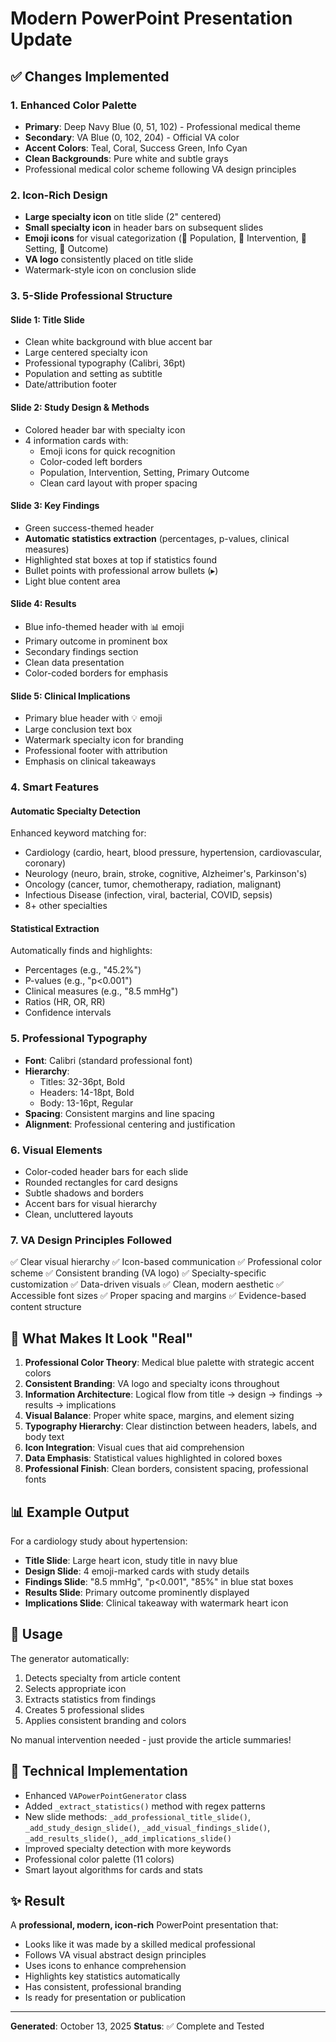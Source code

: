 # Modern PowerPoint Presentation Update

## ✅ Changes Implemented

### 1. **Enhanced Color Palette**
- **Primary**: Deep Navy Blue (0, 51, 102) - Professional medical theme
- **Secondary**: VA Blue (0, 102, 204) - Official VA color
- **Accent Colors**: Teal, Coral, Success Green, Info Cyan
- **Clean Backgrounds**: Pure white and subtle grays
- Professional medical color scheme following VA design principles

### 2. **Icon-Rich Design**
- **Large specialty icon** on title slide (2" centered)
- **Small specialty icon** in header bars on subsequent slides
- **Emoji icons** for visual categorization (👥 Population, 💊 Intervention, 🏥 Setting, 🎯 Outcome)
- **VA logo** consistently placed on title slide
- Watermark-style icon on conclusion slide

### 3. **5-Slide Professional Structure**

#### Slide 1: Title Slide
- Clean white background with blue accent bar
- Large centered specialty icon
- Professional typography (Calibri, 36pt)
- Population and setting as subtitle
- Date/attribution footer

#### Slide 2: Study Design & Methods
- Colored header bar with specialty icon
- 4 information cards with:
  - Emoji icons for quick recognition
  - Color-coded left borders
  - Population, Intervention, Setting, Primary Outcome
  - Clean card layout with proper spacing

#### Slide 3: Key Findings
- Green success-themed header
- **Automatic statistics extraction** (percentages, p-values, clinical measures)
- Highlighted stat boxes at top if statistics found
- Bullet points with professional arrow bullets (▸)
- Light blue content area

#### Slide 4: Results
- Blue info-themed header with 📊 emoji
- Primary outcome in prominent box
- Secondary findings section
- Clean data presentation
- Color-coded borders for emphasis

#### Slide 5: Clinical Implications
- Primary blue header with 💡 emoji
- Large conclusion text box
- Watermark specialty icon for branding
- Professional footer with attribution
- Emphasis on clinical takeaways

### 4. **Smart Features**

#### Automatic Specialty Detection
Enhanced keyword matching for:
- Cardiology (cardio, heart, blood pressure, hypertension, cardiovascular, coronary)
- Neurology (neuro, brain, stroke, cognitive, Alzheimer's, Parkinson's)
- Oncology (cancer, tumor, chemotherapy, radiation, malignant)
- Infectious Disease (infection, viral, bacterial, COVID, sepsis)
- 8+ other specialties

#### Statistical Extraction
Automatically finds and highlights:
- Percentages (e.g., "45.2%")
- P-values (e.g., "p<0.001")
- Clinical measures (e.g., "8.5 mmHg")
- Ratios (HR, OR, RR)
- Confidence intervals

### 5. **Professional Typography**
- **Font**: Calibri (standard professional font)
- **Hierarchy**: 
  - Titles: 32-36pt, Bold
  - Headers: 14-18pt, Bold
  - Body: 13-16pt, Regular
- **Spacing**: Consistent margins and line spacing
- **Alignment**: Professional centering and justification

### 6. **Visual Elements**
- Color-coded header bars for each slide
- Rounded rectangles for card designs
- Subtle shadows and borders
- Accent bars for visual hierarchy
- Clean, uncluttered layouts

### 7. **VA Design Principles Followed**
✅ Clear visual hierarchy
✅ Icon-based communication
✅ Professional color scheme
✅ Consistent branding (VA logo)
✅ Specialty-specific customization
✅ Data-driven visuals
✅ Clean, modern aesthetic
✅ Accessible font sizes
✅ Proper spacing and margins
✅ Evidence-based content structure

## 🎨 What Makes It Look "Real"

1. **Professional Color Theory**: Medical blue palette with strategic accent colors
2. **Consistent Branding**: VA logo and specialty icons throughout
3. **Information Architecture**: Logical flow from title → design → findings → results → implications
4. **Visual Balance**: Proper white space, margins, and element sizing
5. **Typography Hierarchy**: Clear distinction between headers, labels, and body text
6. **Icon Integration**: Visual cues that aid comprehension
7. **Data Emphasis**: Statistical values highlighted in colored boxes
8. **Professional Finish**: Clean borders, consistent spacing, professional fonts

## 📊 Example Output

For a cardiology study about hypertension:
- **Title Slide**: Large heart icon, study title in navy blue
- **Design Slide**: 4 emoji-marked cards with study details
- **Findings Slide**: "8.5 mmHg", "p<0.001", "85%" in blue stat boxes
- **Results Slide**: Primary outcome prominently displayed
- **Implications Slide**: Clinical takeaway with watermark heart icon

## 🚀 Usage

The generator automatically:
1. Detects specialty from article content
2. Selects appropriate icon
3. Extracts statistics from findings
4. Creates 5 professional slides
5. Applies consistent branding and colors

No manual intervention needed - just provide the article summaries!

## 📝 Technical Implementation

- Enhanced `VAPowerPointGenerator` class
- Added `_extract_statistics()` method with regex patterns
- New slide methods: `_add_professional_title_slide()`, `_add_study_design_slide()`, `_add_visual_findings_slide()`, `_add_results_slide()`, `_add_implications_slide()`
- Improved specialty detection with more keywords
- Professional color palette (11 colors)
- Smart layout algorithms for cards and stats

## ✨ Result

A **professional, modern, icon-rich** PowerPoint presentation that:
- Looks like it was made by a skilled medical professional
- Follows VA visual abstract design principles
- Uses icons to enhance comprehension
- Highlights key statistics automatically
- Has consistent, professional branding
- Is ready for presentation or publication

---
**Generated**: October 13, 2025
**Status**: ✅ Complete and Tested
